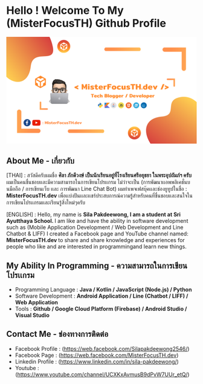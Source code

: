 # Hello ! Welcome To My (MisterFocusTH) Github Profile

<img src="https://github.com/MisterFocusTH/MisterFocusTH/blob/master/_%20Misterfocus.dev%20__%20(1).png?raw=true">

## About Me - เกี่ยวกับ

[THAI] : สวัสดีครับผมชื่อ <b> ศิลา ภักดีวงษ์ เป็นนักเรียนอยู่ที่โรงเรียนศรีอยุธยา ในพระอุปถัมภ์ฯ ครับ </b> ผมเป็นคนชื่นชอบเเละมีความสามารถในการเขียนโปรเเกรม ไม่ว่าจะเป็น (การพัฒนาเเอพพลิเคชั่นบนมือถือ / การเขียนเว็บ เเละ การพัฒนา Line Chat Bot) ผมทำเพจเฟสบุ๊คเเละช่องยูทูปในชื่อ : <b>MisterFocusTH.dev</b> เพื่อเเบ่งปันเเละเเชร์ประสบการณ์ความรู้สำหรับคนที่ชื่นชอบเเละสนใจในการเขียนโปรเเกรมเเละเรียนรู้สิ่งใหม่ๆครับ

[ENGLISH] : Hello, my name is <b> Sila Pakdeewong, I am a student at Sri Ayutthaya School. </b> I am like and have the ability in software development such as (Mobile Application Development / Web Development and Line Chatbot & LIFF) I created a Facebook page and YouTube channel named: <b> MisterFocusTH.dev </b> to share and share knowledge and experiences for people who like and are interested in programmingand learn new things.

## My Ability In Programming - ความสามารถในการเขียนโปรเเกรม
- Programming Language : <b>Java / Kotlin / JavaScript (Node.js) / Python</b>
- Software Development : <b>Android Application / Line (Chatbot / LIFF) / Web Application</b>
- Tools : <b>Github / Google Cloud Platform (Firebase) / Android Studio / Visual Studio</b>

## Contact Me - ช่องทางการติดต่อ
- Facebook Profile : (https://web.facebook.com/Silapakdeewong2546/)
- Facebook Page : (https://web.facebook.com/MisterFocusTH.dev)
- Linkedin Profile : (https://www.linkedin.com/in/sila-pakdeewong/)
- Youtube : (https://www.youtube.com/channel/UCXKxAvmusB9dPvW7UUr_etQ/)
